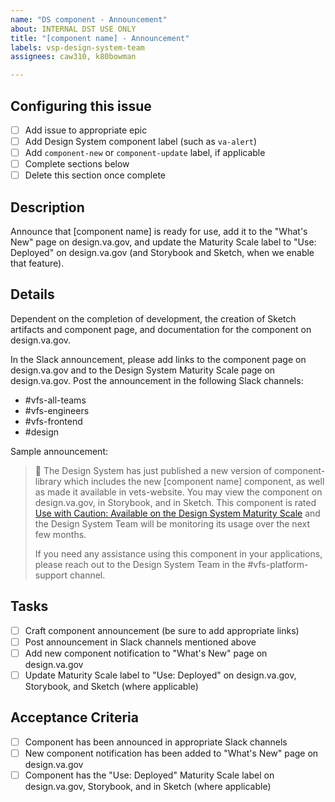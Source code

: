 ```yaml
---
name: "DS component - Announcement"
about: INTERNAL DST USE ONLY
title: "[component name] - Announcement"
labels: vsp-design-system-team
assignees: caw310, k80bowman

---
```


## Configuring this issue
- [ ] Add issue to appropriate epic
- [ ] Add Design System component label (such as `va-alert`)
- [ ] Add `component-new` or `component-update` label, if applicable
- [ ] Complete sections below
- [ ] Delete this section once complete

## Description
Announce that [component name] is ready for use, add it to the "What's New" page on design.va.gov, and update the Maturity Scale label to "Use: Deployed" on design.va.gov (and Storybook and Sketch, when we enable that feature).

## Details
Dependent on the completion of development, the creation of Sketch artifacts and component page, and documentation for the component on design.va.gov.

In the Slack announcement, please add links to the component page on design.va.gov and to the Design System Maturity Scale page on design.va.gov. Post the announcement in the following Slack channels:
- #vfs-all-teams
- #vfs-engineers
- #vfs-frontend
- #design

Sample announcement:
> :loudspeaker: The Design System has just published a new version of component-library which includes the new [component name] component, as well as made it available in vets-website. You may view the component on design.va.gov, in Storybook, and in Sketch. This component is rated [Use with Caution: Available on the Design System Maturity Scale](https://design.va.gov/about/maturity-scale#use-with-caution-available) and the Design System Team will be monitoring its usage over the next few months.
>
> If you need any assistance using this component in your applications, please reach out to the Design System Team in the #vfs-platform-support channel.

## Tasks
- [ ] Craft component announcement (be sure to add appropriate links)
- [ ] Post announcement in Slack channels mentioned above
- [ ] Add new component notification to "What's New" page on design.va.gov
- [ ] Update Maturity Scale label to "Use: Deployed" on design.va.gov, Storybook, and Sketch (where applicable)

## Acceptance Criteria
- [ ] Component has been announced in appropriate Slack channels
- [ ] New component notification has been added to "What's New" page on design.va.gov
- [ ] Component has the "Use: Deployed" Maturity Scale label on design.va.gov, Storybook, and in Sketch (where applicable)